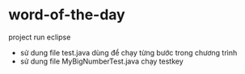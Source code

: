 # word-of-the-day
project run eclipse 
- sử dung file test.java dùng để chạy từng bước trong chương trình
- sử dung file MyBigNumberTest.java chạy testkey
